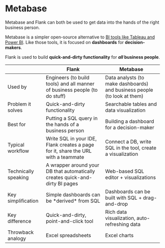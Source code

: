 # Metabase

Metabase and Flank can both be used to get data into the hands of the right business person.

Metabase is a simpler open-source alternative to [BI tools like Tableau and Power BI](bi.md). Like those tools, it is focused on **dashboards** for **decision-makers**.

Flank is used to build **quick-and-dirty functionality** for ***all* business people**.

|                      | Flank                                                                             | Metabase                                                                 |
| -------------------- | --------------------------------------------------------------------------------- | ------------------------------------------------------------------------ |
| Used by              | Engineers (to build tools) and all manner of business people (to do stuff)        | Data analysts (to make dashboards) and business people (to look at them) |
| Problem it solves    | Quick-and-dirty functionality                                                     | Searchable tables and data visualization                                 |
| Best for             | Putting a SQL query in the hands of a business person                             | Building a dashboard for a decision-maker                                |
| Typical workflow     | Write SQL in your IDE, Flank creates a page for it, share the URL with a teammate | Connect a DB, write SQL in the tool, create a visualization              |
| Technically speaking | A wrapper around your DB that automatically creates quick-and-dirty BI pages      | Web-based SQL editor + visualizations                                    |
| Key simplification   | Simple dashboards can be \*derived\* from SQL                                     | Dashboards can be built with SQL + drag-and-drop                         |
| Key difference       | Quick-and-dirty, point-and-click tool                                             | Rich data visualization, auto-refreshing data                            |
| Throwback analogy    | Excel spreadsheets                                                                | Excel charts                                                             |